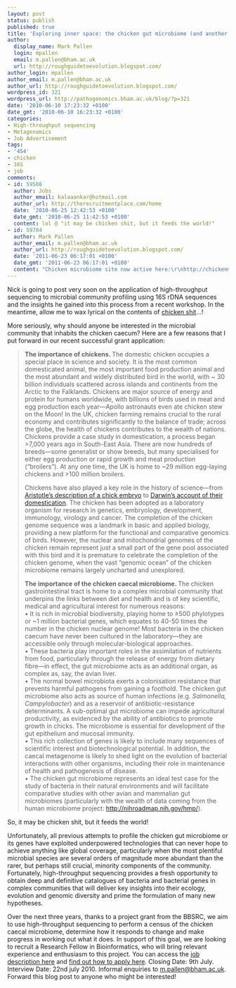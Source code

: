 ```yaml
---
layout: post
status: publish
published: true
title: 'Exploring inner space: the chicken gut microbiome (and another job opportunity!)'
author:
  display_name: Mark Pallen
  login: mpallen
  email: m.pallen@bham.ac.uk
  url: http://roughguidetoevolution.blogspot.com/
author_login: mpallen
author_email: m.pallen@bham.ac.uk
author_url: http://roughguidetoevolution.blogspot.com/
wordpress_id: 321
wordpress_url: http://pathogenomics.bham.ac.uk/blog/?p=321
date: '2010-06-10 17:23:32 +0100'
date_gmt: '2010-06-10 16:23:32 +0100'
categories:
- High-throughput sequencing
- Metagenomics
- Job Advertisement
tags:
- '454'
- chicken
- 16S
- job
comments:
- id: 59508
  author: Jobs
  author_email: kalaaankar@hotmail.com
  author_url: http://therecruitmentplace.com/home
  date: '2010-06-25 12:42:53 +0100'
  date_gmt: '2010-06-25 11:42:53 +0100'
  content: lol @ "it may be chicken shit, but it feeds the world!"
- id: 59704
  author: Mark Pallen
  author_email: m.pallen@bham.ac.uk
  author_url: http://roughguidetoevolution.blogspot.com/
  date: '2011-06-23 06:17:01 +0100'
  date_gmt: '2011-06-23 06:17:01 +0100'
  content: "Chicken microbiome site now active here:\r\nhttp://chickenmicrobiome.xbase.ac.uk/"
---
```

<p>Nick is going to post very soon on the application of high-throughput sequencing to microbial community profiling using 16S rDNA sequences and the insights he gained into this process from a recent workshop. In the meantime, allow me to wax lyrical on the contents of <a href="http://www.urbandictionary.com/define.php?term=chicken%20shit">chicken shit</a>...!</p>
<p>More seriously, why should anyone be interested in the microbial community that inhabits the chicken caecum? Here are a few reasons that I put forward in our recent successful grant application:</p>
<blockquote><p><strong>The importance of chickens. </strong>The domestic chicken occupies a special place in science and society. It is the most common domesticated animal, the most important food production animal and the most abundant and widely distributed bird in the world, with ~ 30 billion individuals scattered across islands and continents from the Arctic to the Falklands. Chickens are major source of energy and protein for humans worldwide, with billions of birds used in meat and egg production each year—Apollo astronauts even ate chicken stew on the Moon! In the UK, chicken farming remains crucial to the rural economy and contributes significantly to the balance of trade; across the globe, the health of chickens contributes to the wealth of nations. Chickens provide a case study in domestication, a process began &gt;7,000 years ago in South-East Asia. There are now hundreds of breeds—some generalist or show breeds, but many specialised for either egg production or rapid growth and meat production (“broilers”). At any one time, the UK is home to ~29 million egg-laying chickens and &gt;100 million broilers.</p>
<p>Chickens have also played a key role in the history of science—from <a href="http://ebooks.adelaide.edu.au/a/aristotle/generation/complete.html">Aristotle’s description of a chick embryo</a> to <a href="http://scienceblogs.com/gregladen/2008/02/the_origin_of_the_chicken.php">Darwin’s account of their domestication</a>. The chicken has been adopted as a laboratory organism for research in genetics, embryology, development, immunology, virology and cancer. The completion of the chicken genome sequence was a landmark in basic and applied biology, providing a new platform for the functional and comparative genomics of birds. However, the nuclear and mitochondrial genomes of the chicken remain represent just a small part of the gene pool associated with this bird and it is premature to celebrate the completion of the chicken genome, when the vast “genomic ocean” of the chicken microbiome remains largely uncharted and unexplored.</p>
<p><strong>The importance of the chicken caecal microbiome. </strong>The chicken gastrointestinal tract is home to a complex microbial community that underpins the links between diet and health and is of key scientific, medical and agricultural interest for numerous reasons:<br />
•	It is rich in microbial biodiversity, playing home to ≥500 phylotypes or ~1 million bacterial genes, which equates to 40-50 times the number in the chicken nuclear genome! Most bacteria in the chicken caecum have never been cultured in the laboratory—they are accessible only through molecular-biological approaches.<br />
•	These bacteria play important roles in the assimilation of nutrients from food, particularly through the release of energy from dietary fibre—in effect, the gut microbiome acts as an additional organ, as complex as, say, the avian liver.<br />
•	The normal bowel microbiota exerts a colonisation resistance that prevents harmful pathogens from gaining a foothold. The chicken gut microbiome also acts as source of human infections (e.g. <em>Salmonella, Campylobacter</em>) and as a reservoir of antibiotic-resistance determinants. A sub-optimal gut microbiome can impede agricultural productivity, as evidenced by the ability of antibiotics to promote growth in chicks. The microbiome is essential for development of the gut epithelium and mucosal immunity.<br />
•	This rich collection of genes is likely to include many sequences of scientific interest and biotechnological potential. In addition, the caecal metagenome is likely to shed light on the evolution of bacterial interactions with other organisms, including their role in maintenance of health and pathogenesis of disease.<br />
•	The chicken gut microbiome represents an ideal test case for the study of bacteria in their natural environments and will facilitate comparative studies with other avian and mammalian gut microbiomes (particularly with the wealth of data coming from the human microbiome project: <a href="http://nihroadmap.nih.gov/hmp/">http://nihroadmap.nih.gov/hmp/</a>).</p></blockquote>
<p>So, it may be chicken shit, but it feeds the world!</p>
<p>Unfortunately, all previous attempts to profile the chicken gut microbiome or its genes have exploited <strong><span style="font-weight: normal;">underpowered technologies</span></strong> that can never hope to achieve anything like global coverage, particularly when the most plentiful microbial species are several orders of magnitude more abundant than the rarer, but perhaps still crucial, minority components of the community. Fortunately, high-throughput sequencing provides a fresh opportunity to obtain <strong><span style="font-weight: normal;">deep and definitive catalogues of bacteria and bacterial genes</span></strong> in complex communities that will deliver key insights into their ecology, evolution and genomic diversity and prime the formulation of many new hypotheses.</p>
<p>Over the next three years, thanks to a project grant from the BBSRC, we aim to use high-throughput sequencing to perform a census of the chicken caecal microbiome, determine how it responds to change and make progress in working out what it does. In support of this goal, we are looking to recruit a Research Fellow in Bioinformatics, who will bring relevant experience and enthusiasm to this project. You can access the <a href="http://www.download.bham.ac.uk/vacancies/jd/47222.pdf">job description here</a> and <a href="https://atsv7.wcn.co.uk/search_engine/jobs.cgi?SID=amNvZGU9MTEzODQ0MSZ2dF90ZW1wbGF0ZT03Njcmb3duZXI9NTAzMjUyMSZvd25lcnR5cGU9ZmFpciZicmFuZF9pZD0wJnBvc3RpbmdfY29kZT0xMTc=">find out how to apply here</a>. Closing Date: 9th July. Interview Date: 22nd july 2010. Informal enquiries to <a href="mailto:m.pallen@bham.ac.uk">m.pallen@bham.ac.uk</a>. Forward this blog post to anyone who might be interested!</p>
